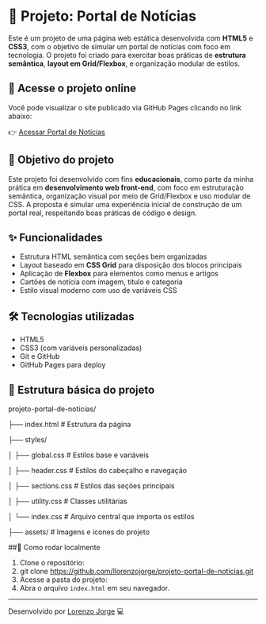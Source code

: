 # 📰 Projeto: Portal de Notícias

Este é um projeto de uma página web estática desenvolvida com **HTML5** e **CSS3**, com o objetivo de simular um portal de notícias com foco em tecnologia. O projeto foi criado para exercitar boas práticas de **estrutura semântica**, **layout em Grid/Flexbox**, e organização modular de estilos.

## 🔗 Acesse o projeto online
Você pode visualizar o site publicado via GitHub Pages clicando no link abaixo:

👉 [Acessar Portal de Notícias](https://llorenzojorge.github.io/projeto-portal-de-noticias/)

## 📌 Objetivo do projeto
Este projeto foi desenvolvido com fins **educacionais**, como parte da minha prática em **desenvolvimento web front-end**, com foco em estruturação semântica, organização visual por meio de Grid/Flexbox e uso modular de CSS. A proposta é simular uma experiência inicial de construção de um portal real, respeitando boas práticas de código e design.

## ✨ Funcionalidades
- Estrutura HTML semântica com seções bem organizadas
- Layout baseado em **CSS Grid** para disposição dos blocos principais
- Aplicação de **Flexbox** para elementos como menus e artigos
- Cartões de notícia com imagem, título e categoria
- Estilo visual moderno com uso de variáveis CSS

## 🛠️ Tecnologias utilizadas
- HTML5
- CSS3 (com variáveis personalizadas)
- Git e GitHub
- GitHub Pages para deploy

## 📁 Estrutura básica do projeto
projeto-portal-de-noticias/

├── index.html # Estrutura da página

├── styles/

│ ├── global.css # Estilos base e variáveis

│ ├── header.css # Estilos do cabeçalho e navegação

│ ├── sections.css # Estilos das seções principais

│ ├── utility.css # Classes utilitárias

│ └── index.css # Arquivo central que importa os estilos

├── assets/ # Imagens e ícones do projeto

##🚀 Como rodar localmente

1. Clone o repositório:
2. git clone https://github.com/llorenzojorge/projeto-portal-de-noticias.git
3. Acesse a pasta do projeto:
4. Abra o arquivo `index.html` em seu navegador.

---

Desenvolvido por [Lorenzo Jorge](https://github.com/llorenzojorge) 💻
